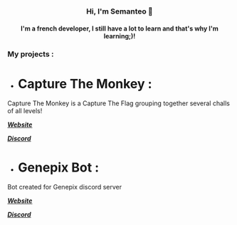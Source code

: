 <h3 align="center">Hi, I'm Semanteo 👋</h3>

<h4 align="center">I'm a french developer, I still have a lot to learn and that's why I'm learning;)!</h4>

### My projects :

- # Capture The Monkey : 

Capture The Monkey is a Capture The Flag grouping together several challs of all levels!

[**_Website_**](https://www.capture-the-monkey.tech/)

[**_Discord_**](https://discord.com/invite/jHZvGq4fgp)

- # Genepix Bot :

Bot created for Genepix discord server

[**_Website_**](https://ifi.ovh/)

[**_Discord_**](https://discord.gg/dw3eNPmyWm)
